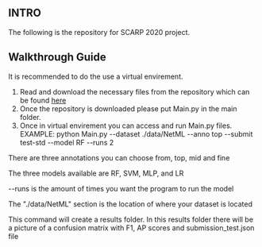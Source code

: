 ## INTRO
The following is the repository for SCARP 2020 project. 

## Walkthrough Guide
It is recommended to do the use a virtual envirement.

1. Read and download the necessary files from the repository which can be found [here](https://github.com/ACANETS/NetML-Competition2020)
2. Once the repository is downloaded please put Main.py in the main folder.
3. Once in virtual envirement you can access and run Main.py files. EXAMPLE: python Main.py --dataset ./data/NetML --anno top --submit test-std --model RF --runs 2

There are three annotations you can choose from, top, mid and fine

The three models available are RF, SVM, MLP, and LR 

--runs is the amount of times you want the program to run the model

The "./data/NetML" section is the location of where your dataset is located

This command will create a results folder. In this results folder there will be a picture of a confusion matrix with F1, AP scores and submission_test.json file
